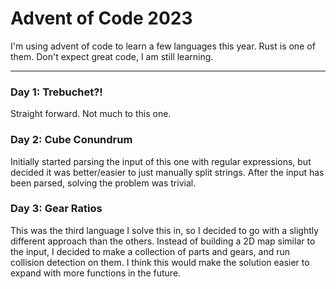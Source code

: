 # Advent of Code 2023

I'm using advent of code to learn a few languages this year. Rust is one of them.
Don't expect great code, I am still learning.

---
### Day 1: Trebuchet?!
Straight forward. Not much to this one.

### Day 2: Cube Conundrum
Initially started parsing the input of this one with regular expressions,
but decided it was better/easier to just manually split strings.
After the input has been parsed, solving the problem was trivial.

### Day 3: Gear Ratios
This was the third language I solve this in, so I decided to go with a slightly
different approach than the others. Instead of building a 2D map similar to the input,
I decided to make a collection of parts and gears, and run collision detection on them.
I think this would make the solution easier to expand with more functions in the future.
